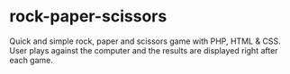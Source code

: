 # rock-paper-scissors
Quick and simple rock, paper and scissors game with PHP, HTML &amp; CSS. User plays against the computer and the results are displayed right after each game.
